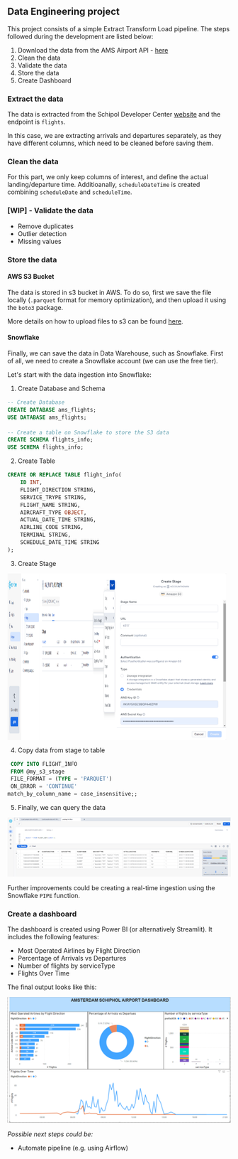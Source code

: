 ## Data Engineering project

This project consists of a simple Extract Transform Load pipeline. The steps followed during the development are listed below:

1. Download the data from the AMS Airport API - [here](https://developer.schiphol.nl/) 
2. Clean the data
3. Validate the data
4. Store the data
5. Create Dashboard

### Extract the data

The data is extracted from the Schipol Developer Center [website](https://developer.schiphol.nl/) and the endpoint is `flights`.

In this case, we are extracting arrivals and departures separately, as they have different columns, which need to be cleaned before saving them.

### Clean the data

For this part, we only keep columns of interest, and define the actual landing/departure time. Additioanally,  `scheduleDateTime` is created combining `scheduleDate` and  `scheduleTime`.

### [WIP] -  Validate the data

- Remove duplicates
- Outlier detection
- Missing values

### Store the data

#### AWS S3 Bucket
The data is stored in  s3 bucket in AWS. To do so, first we save the file locally (`.parquet` format for memory optimization), and then upload it using the `boto3` package.

More details on how to upload files to s3 can be found [here](https://medium.com/@financial_python/uploading-files-to-aws-s3-using-python-and-boto3-622efbe1af5c).

#### Snowflake

Finally, we can save the data in Data Warehouse, such as Snowflake. First of all, we need to create a Snowflake account (we can use the free tier).

Let's start with the data ingestion into Snowflake:

1. Create Database and Schema
```sql
-- Create Database
CREATE DATABASE ams_flights;
USE DATABASE ams_flights;

-- Create a table on Snowflake to store the S3 data
CREATE SCHEMA flights_info;
USE SCHEMA flights_info;
```
2. Create Table
```sql
CREATE OR REPLACE TABLE flight_info(
    ID INT,
    FLIGHT_DIRECTION STRING,
    SERVICE_TRYPE STRING,
    FLIGHT_NAME STRING,
    AIRCRAFT_TYPE OBJECT,
    ACTUAL_DATE_TIME STRING,
    AIRLINE_CODE STRING,
    TERMINAL STRING,
    SCHEDULE_DATE_TIME STRING    
);
```
3. Create Stage


<div style="display: flex;">
    <img src="images/data.png" alt="Image 1" style="width: 49%;">
    <img src="images/stage_creation.png" alt="Image 2" style="width: 49%;">
</div>

4. Copy data from stage to table
```sql
 COPY INTO FLIGHT_INFO 
 FROM @my_s3_stage  
 FILE_FORMAT = (TYPE = 'PARQUET')
 ON_ERROR = 'CONTINUE'
match_by_column_name = case_insensitive;;
```
5. Finally, we can query the data

!["Data in Snowflake"](images/result_snowflake.png)

Further improvements could be creating a real-time ingestion using the Snowflake `PIPE` function.

### Create a dashboard

The dashboard is created using Power BI (or alternatively Streamlit). It includes the following features:

- Most Operated Airlines by Flight Direction
- Percentage of Arrivals vs Departures
- Number of flights by serviceType
- Flights Over Time

The final output looks like this:

!["PowerBI Dashboard"](images/PowerBI_Dashboard.png)

_Possible next steps could be:_

* Automate pipeline (e.g. using Airflow)


